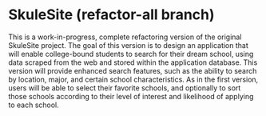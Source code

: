 # SkuleSite (refactor-all branch)

This is a work-in-progress, complete refactoring version of the original SkuleSite project. The goal of this version is to design an application that will enable college-bound students to search for their dream school, using data scraped from the web and stored within the application database. This version will provide enhanced search features, such as the ability to search by location, major, and certain school characteristics. As in the first version, users will be able to select their favorite schools, and optionally to sort those schools according to their level of interest and likelihood of applying to each school.
